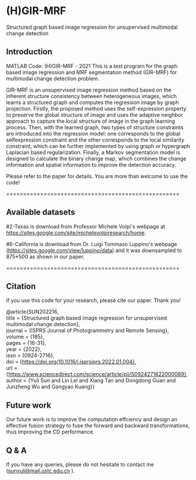 # (H)GIR-MRF
Structured graph based image regression for unsupervised multimodal change detection

## Introduction
MATLAB Code: (H)GIR-MRF - 2021
This is a test program for the graph based image regression and MRF segmentation method (GIR-MRF) for multimodal change detection problem.

GIR-MRF is an unsupervised image regression method based on the inherent structure consistency between heterogeneous images, which learns a structured graph and computes the regression image by graph projection. Firstly, the proposed method uses the self-expression property to preserve the global structure of image and uses the adaptive neighbor approach to capture the local structure of image in the graph learning process. Then, with the learned graph, two types of structure constraints are introduced into the regression model: one corresponds to the global selfexpression constraint and the other corresponds to the local similarity constraint, which can be further implemented by using graph or hypergraph Laplacian based regularization. Finally, a Markov segmentation model is designed to calculate the binary change map, which combines the change information and spatial information to improve the detection accuracy.

Please refer to the paper for details. You are more than welcome to use the code! 

===================================================

## Available datasets

#2-Texas is download from Professor Michele Volpi's webpage at https://sites.google.com/site/michelevolpiresearch/home.

#6-California is download from Dr. Luigi Tommaso Luppino's webpage (https://sites.google.com/view/luppino/data) and it was downsampled to 875*500 as shown in our paper.

===================================================

## Citation

If you use this code for your research, please cite our paper. Thank you!

@article{SUN202216,  
title = {Structured graph based image regression for unsupervised multimodal change detection},  
journal = {ISPRS Journal of Photogrammetry and Remote Sensing},  
volume = {185},  
pages = {16-31},  
year = {2022},  
issn = {0924-2716},  
doi = {https://doi.org/10.1016/j.isprsjprs.2022.01.004},  
url = {https://www.sciencedirect.com/science/article/pii/S0924271622000089},  
author = {Yuli Sun and Lin Lei and Xiang Tan and Dongdong Guan and Junzheng Wu and Gangyao Kuang}} 

## Future work

Our future work is to improve the computation effciency and design an effective fusion strategy to fuse the forward and backward transformations, thus improving the CD performance.

## Q & A

If you have any queries, please do not hesitate to contact me (sunyuli@mail.ustc.edu.cn ).

